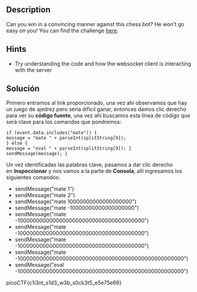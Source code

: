 ## Description

[](https://github.com/JazSparrow/Hacking-notes-2025/blob/main/Hacking-notes-2025/PicoCTF/Primer%20Examen%20Parcial/Parte%202%20-%20Web/10_WebSockFish.md#description)

Can you win in a convincing manner against this chess bot? He won't go easy on you! You can find the challenge [here](http://verbal-sleep.picoctf.net:60291/).

## Hints

[](https://github.com/JazSparrow/Hacking-notes-2025/blob/main/Hacking-notes-2025/PicoCTF/Primer%20Examen%20Parcial/Parte%202%20-%20Web/10_WebSockFish.md#hints)

- Try understanding the code and how the websocket client is interacting with the server

## Solución

[](https://github.com/JazSparrow/Hacking-notes-2025/blob/main/Hacking-notes-2025/PicoCTF/Primer%20Examen%20Parcial/Parte%202%20-%20Web/10_WebSockFish.md#soluci%C3%B3n)

Primero entramos al link proporcionado, una vez ahí observamos que hay un juego de ajedrez pero sería difícil ganar, entonces damos clic derecho para ver su **código fuente**, una vez ahí buscamos esta línea de código que será clave para los comandos que pondremos:

```
if (event.data.includes("mate")) {
message = "mate " + parseInt(splitString[9]); 
} else { 
message = "eval " + parseInt(splitString[9]); } 
sendMessage(message); }
```

Un vez identificadas las palabras clave, pasamos a dar clic derecho en **Inspeccionar** y nos vamos a la parte de **Consola**, allí ingresamos los siguientes comandos:

- sendMessage("mate 1")
- sendMessage("mate 2")
- sendMessage("mate 10000000000000000000")
- sendMessage("mate -10000000000000000000")
- sendMessage("mate -100000000000000000000000000000000000000")
- sendMessage("mate -100000000000000000000000000000000000000")
- sendMessage("mate -100000000000000000000000000000000000000")
- sendMessage("mate -100000000000000000000000000000000000000000000000000")
- sendMessage("eval -100000000000000000000000000000000000000000000000000")

picoCTF{c1i3nt_s1d3_w3b_s0ck3t5_e5e75e69}